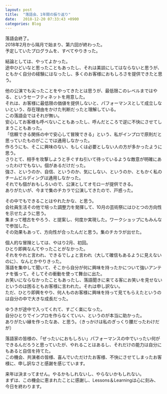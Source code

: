 ```yaml
---
layout: post
title:  "落語会、1年間の振り返り"
date:   2018-12-20 07:33:43 +0900
categories: Blog
---
```


落語会終了。  
2018年2月から隔月で始まり、第六回が終わった。  
予定していたプログラムを、すべてやりきった。

結論としては、やってよかった。  
途中ひどいなと思ったこともあったし、それは美談にしてはならないと思うが、ともかく自分の経験にはなったし、多くのお客様におもしろさを提供できたと思う。

他の公演でも尖ったことをやってきたとは思うが、最低限このレベルまではやる、というセーフティネットを用意した。  
それは、お客様に最低限の価値を提供しないと、パフォーマンスとして成立しないという、存在理由をかけた判断だったと理解している。  
この落語会ではそれが無い。  
安心してお客様も呼べないこともあったし、呼んだところで逆に不快にさせてしまうこともあった。  
「信頼できる関係の中で安心して冒険できる」という、私がインプロで原則だと思っていたものがここでは通用しなかった。  
作ろうにも、そこに興味のない、もしくは必要としない人の方が多かったように思う。  
さりとて、相手を攻撃しようと手ぐすね引いて待っているような敵意が明確にあったわけでもない。個があるだけだった。  
強さ、というのか、自信、というのか、気にしない、というのか、ともかく私のチームビルディングは通用しなかった。  
それでも個がおもしろいので、公演としてオモローが提供できる。  
ありがたいが、今まで集のチカラで公演してきたので、戸惑った。

その中でもできることはやれたかな、と思う。  
会社員生活その他で培った調整力を発揮して、10月の芸術祭にはひとつの方向性を示せたように思う。  
集まって稽古をやろう、と提案し、何度か実現した。ワークショップにもみんなで参加した。  
その効果もあって、方向性が合ったんだと思う。集のチカラが出せた。

個人的な冒険としては、やはり2月、初回。  
ひとり即興なんてやったことがなかった。  
それをやれと言われ、できるでしょと言われ（大して確信もあるように見えないのに）、なんとかやりきった。  
落語を集中して聞いて、そこから自分が何に興味を持ったかについて強いアンテナを張って。そしてその衝動を使って舞台に出た。  
お笑いにならなかったこともあったし、落語聞きに来てる客にお笑いを見せないというのは困るともお客様に言われた。それは申し訳ない。  
ただ、ひとり即興をやり、何人ものお客様に興味を持って見てもらえたというのは自分の中で大きな成長だった。

ゆうきが途中で入ってくれて、すごく楽になった。  
自分ひとりでインプロを作らなくていい、というのが本当に助かった。   
ありがたい縁を作ったなあ、と思う。（きっかけは私のぎっくり腰だったわけだが）

落語家の皆様の、「ぜったいにおもしろい」パフォーマンスの中でいったい何ができるんだろうと思っていたが、やれることはあるし、それだけの能力は自分にもあると自信を持てた。  
この機会、共演者の皆様、喜んでいただけたお客様、不快にさせてしまったお客様に、申し訳なさと感謝を感じています。

来年は決まってません。やるかもしれないし、やらないかもしれない。  
まずは、この機会に恵まれたことに感謝し、Lessons＆Learningは心に刻み、今日を終わります。